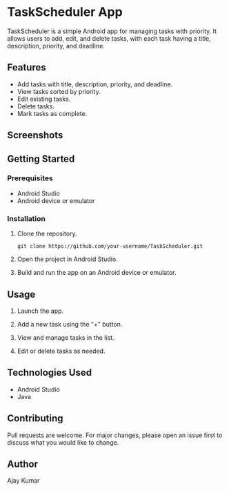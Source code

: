 # TaskScheduler App

TaskScheduler is a simple Android app for managing tasks with priority. It allows users to add, edit, and delete tasks, with each task having a title, description, priority, and deadline.

## Features

- Add tasks with title, description, priority, and deadline.
- View tasks sorted by priority.
- Edit existing tasks.
- Delete tasks.
- Mark tasks as complete.

## Screenshots

## Getting Started

### Prerequisites

- Android Studio
- Android device or emulator

### Installation

1. Clone the repository.
   ```
   git clone https://github.com/your-username/TaskScheduler.git
   ```

2. Open the project in Android Studio.

3. Build and run the app on an Android device or emulator.

## Usage

1. Launch the app.

2. Add a new task using the "+" button.

3. View and manage tasks in the list.

4. Edit or delete tasks as needed.

## Technologies Used

- Android Studio
- Java

## Contributing

Pull requests are welcome. For major changes, please open an issue first to discuss what you would like to change.

## Author

Ajay Kumar
